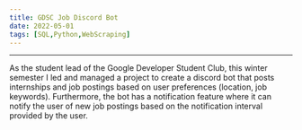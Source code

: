 ```yaml
---
title: GDSC Job Discord Bot
date: 2022-05-01
tags: [SQL,Python,WebScraping]
---
```


<hr>

As the student lead of the Google Developer Student Club, this winter semester I led and managed a project to create a discord bot 
that posts internships and job postings based on user preferences (location, job keywords). Furthermore, the bot has a notification feature where it
can notify the user of new job postings based on the notification interval provided by the user. 

